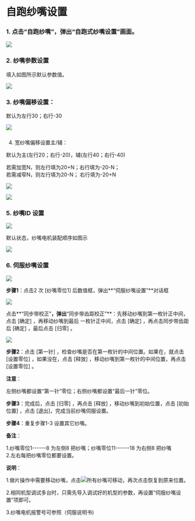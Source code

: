 # 自跑纱嘴设置

### 1. 点击“自跑纱嘴”，弹出“自跑式纱嘴设置”画面。

![](../.gitbook/assets/016.png)

### 2. 纱嘴参数设置

填入如图所示默认参数值。

![](../.gitbook/assets/007.png)

### 3. 纱嘴偏移设置：

默认为左行30；右行-30

![](../.gitbook/assets/008.png)

### 4. 宽纱嘴偏移设置主/辅：

默认为主\(左行20；右行-20\)，辅\(左行40；右行-40\)   

若需加宽N，则左行填为20+N；右行填为-20-N；  
若需减窄N，则左行填为20-N； 右行填为-20+N

![](../.gitbook/assets/009%20%281%29.png)

![](../.gitbook/assets/010.png)

### 5. 纱嘴ID 设置

![](../.gitbook/assets/028.png)

默认状态，纱嘴电机装配顺序如图示

![](../.gitbook/assets/011%20%281%29.png)

### 6. 伺服纱嘴设置

![](../.gitbook/assets/012.png)

**步骤1**：点击2 次 \[纱嘴零位1\] 后数值框，弹出**“伺服纱嘴设置”**对话框

![](../.gitbook/assets/013.png)

点击**“同步带校正”**，弹出**“同步带齿距校正”**：先移动纱嘴到第一枚针正中间，点击 \[确定\] ，再移动纱嘴到最后 一枚针正中间，点击 \[确定\] ，再点击同步带齿距后 \[确定\] ，最后点击 \[归零\] 。

![](../.gitbook/assets/014.png)

**步骤2**：点击 \[第一针\] ，检查纱嘴是否在第一枚针的中间位置。如果在，就点击 \[设置零位\] ，如果没在，点击 \[释放\] ，移动纱嘴到第一枚针的中间位置，再点击 \[设置零位\] 。

**注意**：

左侧纱嘴都设置“第一针”零位；右侧纱嘴都设置“最后一针”零位。

**步骤3**：完成后，点击 \[归零\] ，再点击 \[释放\] ，移动纱嘴到初始位置，点击 \[初始位置\] ，点击 \[退出\]，完成当前纱嘴伺服设置。

**步骤4**：重复步骤1-3 设置其它纱嘴。

**备注**：

1.纱嘴零位1------8 为左侧8 把纱嘴；纱嘴零位11------18 为右侧8 把纱嘴  
2.左右每把纱嘴零位都要设置。

**说明**：

1.做片操作中需要移动纱嘴，点击![](../.gitbook/assets/029.png)所有纱嘴可移动，再次点击恢复到原来位置。

2.相同机型调试多台时，只需先导入调试好的机型的参数，再设置“伺服纱嘴设置”项即可。

3.纱嘴电机报警号可参照（伺服说明书\)

